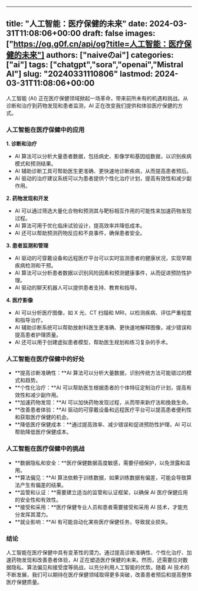 
---
title: "人工智能：医疗保健的未来"
date: 2024-03-31T11:08:06+00:00
draft: false
images: ["https://og.g0f.cn/api/og?title=人工智能：医疗保健的未来"]
authors: ["naiveのai"]
categories: ["ai"]
tags: ["chatgpt","sora","openai","Mistral AI"]
slug: "20240331110806"
lastmod: 2024-03-31T11:08:06+00:00
---
人工智能 (AI) 正在医疗保健领域掀起一场革命，带来前所未有的机遇和挑战。从诊断和治疗到药物发现和患者监测，AI 正在改变我们提供和体验医疗保健的方式。

### 人工智能在医疗保健中的应用

**1. 诊断和治疗**

* AI 算法可以分析大量患者数据，包括病史、影像学和基因组数据，以识别疾病模式和预测结果。
* AI 辅助诊断工具可帮助医生更准确、更快速地诊断疾病，从而提高患者预后。
* AI 驱动的治疗建议系统可以为患者提供个性化治疗计划，提高有效性和减少副作用。

**2. 药物发现和开发**

* AI 可以通过筛选大量化合物和预测其与靶标相互作用的可能性来加速药物发现过程。
* AI 算法可用于优化临床试验设计，提高效率并降低成本。
* AI 还可以帮助预测药物反应和不良事件，确保患者安全。

**3. 患者监测和管理**

* AI 驱动的可穿戴设备和远程医疗平台可以实时监测患者的健康状况，实现早期疾病检测和干预。
* AI 算法可以分析患者数据以识别风险因素和预测健康事件，从而促进预防性护理。
* AI 驱动的聊天机器人可以提供患者支持、教育和指导。

**4. 医疗影像**

* AI 可以分析医疗图像，如 X 光、CT 扫描和 MRI，以检测疾病、评估严重程度和指导治疗。
* AI 辅助诊断系统可以帮助放射科医生更准确、更快速地解释图像，减少错误和提高患者护理质量。
* AI 还可以用于创建虚拟患者模型，帮助医生规划和练习复杂的手术。

### 人工智能在医疗保健中的好处

* **提高诊断准确性：**AI 算法可以分析大量数据，识别传统方法可能错过的模式和趋势。
* **个性化治疗：**AI 可以帮助医生根据患者的个体特征定制治疗计划，提高有效性和减少副作用。
* **加速药物发现：**AI 可以加快药物发现过程，从而带来新疗法和挽救生命。
* **改善患者体验：**AI 驱动的可穿戴设备和远程医疗平台可以提高患者便利性和获取医疗保健的机会。
* **降低医疗保健成本：**通过提高效率、减少错误和促进预防性护理，AI 可以帮助降低医疗保健成本。

### 人工智能在医疗保健中的挑战

* **数据隐私和安全：**医疗保健数据高度敏感，需要仔细保护，以免泄露和滥用。
* **算法偏见：**AI 算法依赖于训练数据，如果训练数据有偏差，可能会导致算法产生有偏差的结果。
* **监管和认证：**需要建立适当的监管和认证框架，以确保 AI 医疗保健应用的安全性和有效性。
* **接受和采用：**医疗保健专业人员和患者需要接受和采用 AI 技术，才能充分发挥其潜力。
* **就业影响：**AI 有可能自动化某些医疗保健任务，导致就业损失。

### 结论

人工智能在医疗保健中具有变革性的潜力。通过提高诊断准确性、个性化治疗、加速药物发现和改善患者体验，AI 正在塑造医疗保健的未来。然而，还需要应对数据隐私、算法偏见和接受度等挑战，以充分利用人工智能的优势。随着 AI 技术的不断发展，我们可以期待在医疗保健领域取得更多突破，改善患者预后和提高整体医疗保健质量。